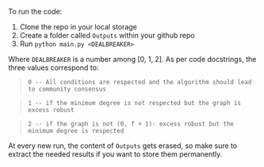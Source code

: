 To run the code:
1. Clone the repo in your local storage
2. Create a folder called `Outputs` within your github repo
3. Run `python main.py <DEALBREAKER>`

Where `DEALBREAKER` is a number among [0, 1, 2]. As per code docstrings, the three values correspond to:

> `0 -- All conditions are respected and the algorithm should lead to community consensus`

> `1 -- if the minimum degree is not respected but the graph is excess robust`

> `2 -- if the graph is not (0, f + 1)- excess robust but the minimum degree is respected`

At every new run, the content of `Outputs` gets erased, so make sure to extract the needed results if you want to store them permanently.
